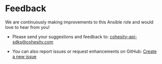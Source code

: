 # Feedback

We are continuously making improvements to this Ansible role and would love to hear from you!

* Please send your suggestions and feedback to: [cohesity-api-sdks@cohesity.com](mailto:cohesity-api-sdks@cohesity.com)

* You can also report issues or request enhancements on GitHub: [Create a new issue](https://github.com/cohesity/cohesity-ansible-role/issues/new)
